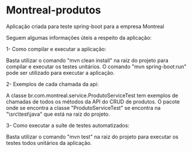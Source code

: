 # Montreal-produtos
Aplicação criada para teste spring-boot para a empresa Montreal

Seguem algumas informações úteis a respeito da aplicação: 


1- Como compilar e executar a aplicação:

  Basta utilizar o comando "mvn clean install" na raiz do projeto para compilar e executar os testes unitários.
  O comando "mvn spring-boot:run" pode ser utilizado para executar a aplicação.


2- Exemplos de cada chamada da api:

  A classe br.com.montreal.service.ProdutoServiceTest tem exemplos de chamadas de todos os métodos da API do CRUD de produtos.
  O pacote onde se encontra a classe "ProdutoServiceTest" se encontra na "\src\test\java" que está na raiz do projeto.


3- Como executar a suíte de testes automatizados:

  Basta utilizar o comando "mvn test" na raiz do projeto para executar os testes todos unitários da aplicação.
  
